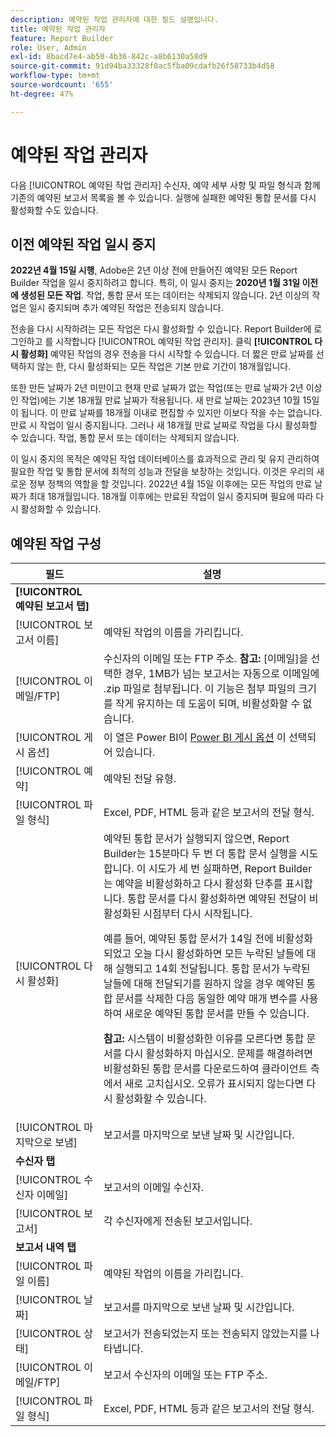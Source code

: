 ```yaml
---
description: 예약된 작업 관리자에 대한 필드 설명입니다.
title: 예약된 작업 관리자
feature: Report Builder
role: User, Admin
exl-id: 8bacd7e4-ab50-4b36-842c-a8b6130a58d9
source-git-commit: 91d94ba33328f0ac5fba09cdafb26f58733b4d58
workflow-type: tm+mt
source-wordcount: '655'
ht-degree: 47%

---
```


# 예약된 작업 관리자

다음 [!UICONTROL 예약된 작업 관리자] 수신자, 예약 세부 사항 및 파일 형식과 함께 기존의 예약된 보고서 목록을 볼 수 있습니다. 실행에 실패한 예약된 통합 문서를 다시 활성화할 수도 있습니다.

## 이전 예약된 작업 일시 중지

**2022년 4월 15일 시행**, Adobe은 2년 이상 전에 만들어진 예약된 모든 Report Builder 작업을 일시 중지하려고 합니다. 특히, 이 일시 중지는 **2020년 1월 31일 이전에 생성된 모든 작업**. 작업, 통합 문서 또는 데이터는 삭제되지 않습니다. 2년 이상의 작업은 일시 중지되며 추가 예약된 작업은 전송되지 않습니다.

전송을 다시 시작하려는 모든 작업은 다시 활성화할 수 있습니다. Report Builder에 로그인하고 를 시작합니다 [!UICONTROL 예약된 작업 관리자]. 클릭 **[!UICONTROL 다시 활성화]** 예약된 작업의 경우 전송을 다시 시작할 수 있습니다. 더 짧은 만료 날짜를 선택하지 않는 한, 다시 활성화되는 모든 작업은 기본 만료 기간이 18개월입니다.

또한 만든 날짜가 2년 미만이고 현재 만료 날짜가 없는 작업(또는 만료 날짜가 2년 이상인 작업)에는 기본 18개월 만료 날짜가 적용됩니다. 새 만료 날짜는 2023년 10월 15일이 됩니다. 이 만료 날짜를 18개월 이내로 편집할 수 있지만 이보다 작을 수는 없습니다. 만료 시 작업이 일시 중지됩니다. 그러나 새 18개월 만료 날짜로 작업을 다시 활성화할 수 있습니다. 작업, 통합 문서 또는 데이터는 삭제되지 않습니다.

이 일시 중지의 목적은 예약된 작업 데이터베이스를 효과적으로 관리 및 유지 관리하여 필요한 작업 및 통합 문서에 최적의 성능과 전달을 보장하는 것입니다. 이것은 우리의 새로운 정부 정책의 역할을 할 것입니다. 2022년 4월 15일 이후에는 모든 작업의 만료 날짜가 최대 18개월입니다. 18개월 이후에는 만료된 작업이 일시 중지되며 필요에 따라 다시 활성화할 수 있습니다.

## 예약된 작업 구성

| 필드 | 설명 |
| --- | --- |
| **[!UICONTROL 예약된 보고서 탭]** |  |
| [!UICONTROL 보고서 이름] | 예약된 작업의 이름을 가리킵니다. |
| [!UICONTROL 이메일/FTP] | 수신자의 이메일 또는 FTP 주소. **참고:** [이메일]을 선택한 경우, 1MB가 넘는 보고서는 자동으로 이메일에 .zip 파일로 첨부됩니다. 이 기능은 첨부 파일의 크기를 작게 유지하는 데 도움이 되며, 비활성화할 수 없습니다. |
| [!UICONTROL 게시 옵션] | 이 열은 Power BI이 [Power BI 게시 옵션](https://experienceleague.adobe.com/docs/analytics/analyze/report-builder/publish-powerbi/power-bi.html) 이 선택되어 있습니다. |
| [!UICONTROL 예약] | 예약된 전달 유형. |
| [!UICONTROL 파일 형식] | Excel, PDF, HTML 등과 같은 보고서의 전달 형식. |
| [!UICONTROL 다시 활성화] | 예약된 통합 문서가 실행되지 않으면, Report Builder는 15분마다 두 번 더 통합 문서 실행을 시도합니다. 이 시도가 세 번 실패하면, Report Builder는 예약을 비활성화하고 다시 활성화 단추를 표시합니다. 통합 문서를 다시 활성화하면 예약된 전달이 비활성화된 시점부터 다시 시작됩니다.<p>예를 들어, 예약된 통합 문서가 14일 전에 비활성화되었고 오늘 다시 활성화하면 모든 누락된 날들에 대해 실행되고 14회 전달됩니다. 통합 문서가 누락된 날들에 대해 전달되기를 원하지 않을 경우 예약된 통합 문서를 삭제한 다음 동일한 예약 매개 변수를 사용하여 새로운 예약된 통합 문서를 만들 수 있습니다.<p>**참고:** 시스템이 비활성화한 이유를 모른다면 통합 문서를 다시 활성화하지 마십시오. 문제를 해결하려면 비활성화된 통합 문서를 다운로드하여 클라이언트 측에서 새로 고치십시오. 오류가 표시되지 않는다면 다시 활성화할 수 있습니다. |
| [!UICONTROL 마지막으로 보냄] | 보고서를 마지막으로 보낸 날짜 및 시간입니다. |
| **수신자 탭** |  |
| [!UICONTROL 수신자 이메일] | 보고서의 이메일 수신자. |
| [!UICONTROL 보고서] | 각 수신자에게 전송된 보고서입니다. |
| **보고서 내역 탭** |  |
| [!UICONTROL 파일 이름] | 예약된 작업의 이름을 가리킵니다. |
| [!UICONTROL 날짜] | 보고서를 마지막으로 보낸 날짜 및 시간입니다. |
| [!UICONTROL 상태] | 보고서가 전송되었는지 또는 전송되지 않았는지를 나타냅니다. |
| [!UICONTROL 이메일/FTP] | 보고서 수신자의 이메일 또는 FTP 주소. |
| [!UICONTROL 파일 형식] | Excel, PDF, HTML 등과 같은 보고서의 전달 형식. |
